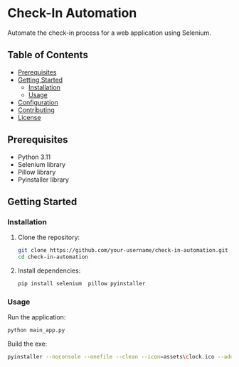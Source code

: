 # Check-In Automation

Automate the check-in process for a web application using Selenium.

## Table of Contents

- [Prerequisites](#prerequisites)
- [Getting Started](#getting-started)
  - [Installation](#installation)
  - [Usage](#usage)
- [Configuration](#configuration)
- [Contributing](#contributing)
- [License](#license)

## Prerequisites

- Python 3.11
- Selenium library
- Pillow library
- Pyinstaller library

## Getting Started

### Installation

1. Clone the repository:

   ```bash
   git clone https://github.com/your-username/check-in-automation.git
   cd check-in-automation
   ```

2. Install dependencies:

   ```bash
   pip install selenium  pillow pyinstaller
   ```

### Usage

Run the application:

```bash
python main_app.py
```

Build the exe:

```bash
pyinstaller --noconsole --onefile --clean --icon=assets\clock.ico --add-data 'assets;assets' --name=CheckInAutomation main.py
```

